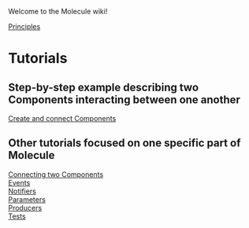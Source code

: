 Welcome to the Molecule wiki!

[Principles](https://github.com/OpenSmock/Molecule/blob/main/documentation/Principles.md)

# Tutorials
## Step-by-step example describing two Components interacting between one another
[Create and connect Components](https://github.com/OpenSmock/Molecule/blob/main/documentation/Create%20and%20connect%20Components.md)

## Other tutorials focused on one specific part of Molecule
[Connecting two Components](https://github.com/OpenSmock/Molecule/blob/main/documentation/Connecting%20two%20Components.md) \
[Events](https://github.com/OpenSmock/Molecule/blob/main/documentation/Events.md) \
[Notifiers](https://github.com/OpenSmock/Molecule/blob/main/documentation/Notifiers.md) \
[Parameters](https://github.com/OpenSmock/Molecule/blob/main/documentation/Parameters.md) \
[Producers](https://github.com/OpenSmock/Molecule/blob/main/documentation/Producers.md) \
[Tests](https://github.com/OpenSmock/Molecule/blob/main/documentation/Tests.md)
